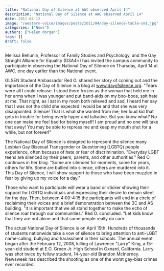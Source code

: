```yaml
---
title: "National Day of Silence at AWC observed April 14"
description: "National Day of Silence at AWC observed April 14"
date: 2011-04-12
image: "/western-voice/images/posts/2011/04/day-silence-table-sm1.jpg"
categories: ["News"]
authors: ["Helen Morgan"]
tags: []
draft: false
---
```

Melissa Behunin, Professor of Family Studies and Psychology, and the Gay Straight Alliance for Equality (GSA4=) has invited the campus community to participate in observing the National Day of Silence on Thursday, April 14 at AWC, one day earlier than the National event.

GLSEN Student Ambassador Red O. shared her story of coming out and the importance of the Day of Silence in a blog at www.dayofsilence.org. "Tears were all I could release. I stood there frozen as the woman that held me in her arms when I was younger and put band-aids on my boo-boos, spit hate at me. That night, as I sat in my room both relieved and sad, I heard her say that I was not the child she expected I would be and that she was very disappointed. Silence! That is what she wanted from me; her loud kid that gets in trouble for being overly hyper and talkative. But you know what? No one can make me feel bad for being myself! I am proud and no one will take that away! You may be able to repress me and keep my mouth shut for a while, but not forever!"

The National Day of Silence is designed to represent the silence many Lesbian Gay Bisexual Transgender or Questioning (LGBTQ) people experience, often because of hate or fear of discrimination. "Everyday LGBT teens are silenced by their peers, parents, and other authorities." Red O. continues in her blog. "Some are silenced for moments, some for years, others for life. Some are bullied into silence, others are murdered into it. This Day of Silence, I will show support to those who have been muzzled in fear by giving up my voice for a day."

Those who want to participate will wear a band or sticker showing their support for LGBTQ individuals and expressing their desire to remain silent for the day. Then, between 4:00-4:15 the participants will end in a circle of reclaiming their voices and a brief demonstration between the 3C and AS building. "It is important that we all stand together to make the echo of silence roar through our communities." Red O. concluded. "Let kids know that they are not alone and that some people really do care.

The actual National Day of Silence is on April 15th. Hundreds of thousands of students nationwide take a vow of silence to bring attention to anti-LGBT name-calling, bullying and harassment in their schools. The annual event began after the February 12, 2008, killing of Lawrence "Larry" King, a 15-year-old student at E.O. Green Jr. High School in Oxnard, California. Larry was shot twice by fellow student, 14-year-old Brandon McInerney. Newsweek has described the shooting as one of the worst gay-bias crimes ever recorded.